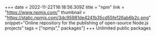 +++
date = 2022-11-22T16:18:56.309Z
title = "npm"
link = "https://www.npmjs.com/"
thumbnail = "https://static.npmjs.com/3dc95981de4241b35cd55fe126ab6b2c.png"
snippet="Online repository for the publishing of open-source Node.js projects"
tags = ["npmjs"," packages"]
+++
Unlimited public packages
